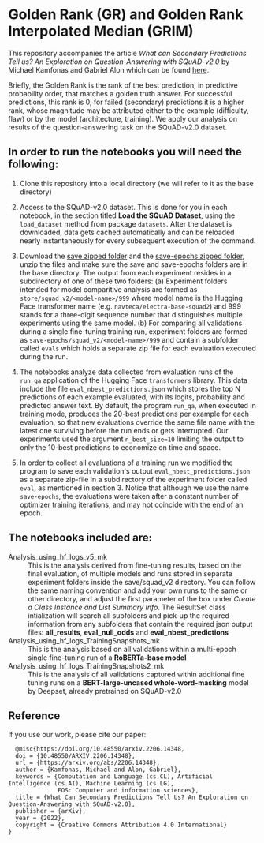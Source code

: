 # Golden Rank (GR) and Golden Rank Interpolated Median (GRIM) 

This repository accompanies the article *What can Secondary Predictions Tell us? An Exploration on Question-Answering with SQuAD-v2.0* by Michael Kamfonas and Gabriel Alon which can be found [here](https://arxiv.org/abs/2206.14348).

Briefly, the Golden Rank is the rank of the best prediction, in predictive probability order, that matches a golden truth answer. For successful predictions, this rank is 0, for failed (secondary)  predictions it is a higher rank, whose magnitude may be attributed either to the example (difficulty, flaw) or by the model (architecture, training). We apply our analysis on results of the question-answering task on the SQuAD-v2.0 dataset. 


## In order to run the notebooks you will need the following:

1.  Clone this repository into a local directory (we will refer to it as the base directory)
1.  Access to the SQuAD-v2.0 dataset. This is done for you in each notebook, in the section titled **Load the SQuAD Dataset**, using the `load_dataset` method from package `datasets`. After the dataset is downloaded, data gets cached automatically and can be reloaded nearly instantaneously for every subsequent execution of the command.

2.  Download the [save zipped folder](https://drive.google.com/file/d/1z4M-JJhBSueK8ncNfb1RaRpv4gFgmA6Q/view?usp=sharing) and the [save-epochs zipped folder](https://drive.google.com/file/d/1Fpeu0J7XoCpwYtFUrdMlzZVGhrGwk5EI/view?usp=sharing), unzip the files and make sure the save and save-epochs folders are in the base directory.
The output from each experiment resides in a subdirectory of one of these two folders: (a) Experiment folders intended for model comparitive analysis are formed as `store/squad_v2/<model-name>/999` where model name is the Hugging Face transformer name (e.g. `navteca/electra-base-squad2`) and 999 stands for a three-digit sequence number that distinguishes multiple experiments using the same model. (b) For comparing all validations during a single fine-tuning training run, experiment folders are formed as `save-epochs/squad_v2/<model-name>/999` and contain a subfolder called `evals` which holds a separate zip file for each evaluation executed during the run. 
5.  The notebooks analyze data collected from evaluation runs of the `run_qa` application of the Hugging Face `transformers` library. This data include the file `eval_nbest_predictions.json` which stores the top N predictions of each example evaluated, with its logits, probability and predicted answer text. By default, the program `run_qa`, when executed in training mode, produces the 20-best predictions per example for each evaluation, so that new evaluations override the same file name with the latest one surviving before the run ends or gets interrupted. Our experiments used the argument `n_best_size=10` limiting the output to only the 10-best predictions to economize on time and space. 
6. In order to collect all evaluations of a training run we modified the program to save each validation's output `eval_nbest_predictions.json` as a separate zip-file in a subdirectory of the experiment folder called `eval`, as mentioned in section 3. Notice that although we use the name `save-epochs`, the evaluations were taken after a constant number of optimizer training iterations, and may not coincide with the end of an epoch.

## The notebooks included are:

<dl><dt>Analysis_using_hf_logs_v5_mk</dt>
  <dd>This is the analysis derived from fine-tuning results, based on the final evaluation, of multiple models and runs stored in separate experiment folders inside the save/squad_v2 directory. You can follow the same naming convention and add your own runs to the same or other directory, and adjust the first parameter of the box under <em>Create a Class Instance and List Summary Info</em>. The ResultSet class intialization will search all subfolders and pick-up the required information from any subfolders that contain the required json output files: <b>all_results</b>, <b>eval_null_odds</b> and <b>eval_nbest_predictions</b> </dd>
<dt>Analysis_using_hf_logs_TrainingSnapshots_mk</dt>
  <dd>This is the analysis based on all validations within a multi-epoch single fine-tuning run of a <b>RoBERTa-base model</b></dd>
<dt>Analysis_using_hf_logs_TrainingSnapshots2_mk</dt>
  <dd>This is the analysis of all validations captured within additional fine tuning runs on a <b>BERT-large-uncased whole-word-masking</b> model by Deepset, already pretrained on SQuAD-v2.0</dd>
</dl>

## Reference

If you use our work, please cite our paper:

```
  @misc{https://doi.org/10.48550/arxiv.2206.14348,
  doi = {10.48550/ARXIV.2206.14348},  
  url = {https://arxiv.org/abs/2206.14348},
  author = {Kamfonas, Michael and Alon, Gabriel},
  keywords = {Computation and Language (cs.CL), Artificial Intelligence (cs.AI), Machine Learning (cs.LG), 
              FOS: Computer and information sciences},
  title = {What Can Secondary Predictions Tell Us? An Exploration on Question-Answering with SQuAD-v2.0},
  publisher = {arXiv},
  year = {2022},
  copyright = {Creative Commons Attribution 4.0 International}
}
```
